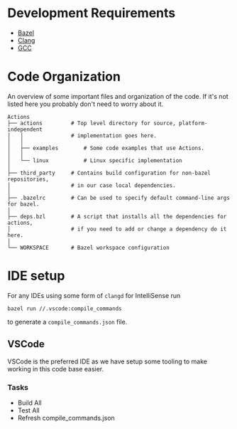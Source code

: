 # Development Requirements
* [Bazel](https://bazel.build/)
* [Clang](https://clang.llvm.org/)
* [GCC](https://gcc.gnu.org/)

# Code Organization
An overview of some important files and organization of the code. If it's not 
listed here you probably don't need to worry about it.
```
Actions
├── actions         # Top level directory for source, platform-independent 
│   │               # implementation goes here.
│   │
│   ├── examples        # Some code examples that use Actions.
│   │
│   └── linux           # Linux specific implementation
│
├── third_party     # Contains build configuration for non-bazel repositories, 
│                   # in our case local dependencies. 
│
├── .bazelrc        # Can be used to specify default command-line args for bazel.
│
├── deps.bzl        # A script that installs all the dependencies for actions,
│                   # if you need to add or change a dependency do it here.
│
└── WORKSPACE       # Bazel workspace configuration
```

# IDE setup
For any IDEs using some form of `clangd` for IntelliSense run
```
bazel run //.vscode:compile_commands
```
to generate a `compile_commands.json` file.

## VSCode
VSCode is the preferred IDE as we have setup some tooling to make working in this
code base easier.

### Tasks
* Build All
* Test All
* Refresh compile_commands.json